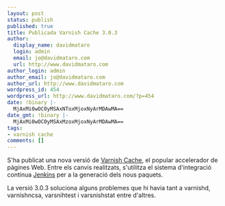 ```yaml
---
layout: post
status: publish
published: true
title: Publicada Varnish Cache 3.0.3
author:
  display_name: davidmataro
  login: admin
  email: jo@davidmataro.com
  url: http://www.davidmataro.com
author_login: admin
author_email: jo@davidmataro.com
author_url: http://www.davidmataro.com
wordpress_id: 454
wordpress_url: http://www.davidmataro.com/?p=454
date: !binary |-
  MjAxMi0wOC0yMSAxNToxMjoxNyArMDAwMA==
date_gmt: !binary |-
  MjAxMi0wOC0yMSAxMzoxMjoxNyArMDAwMA==
tags:
- varnish cache
comments: []
---
```

<p>S'ha publicat una nova versió de <a title="Varnish Cache" href="https://www.varnish-cache.org/" target="_blank">Varnish Cache</a>, el popular accelerador de pàgines Web. Entre els canvis realitzats, s'utilitza el sistema d'integració continua <a href="http://jenkins-ci.org/" target="_blank">Jenkins</a> per a la generació dels nous paquets.</p>
<p>La versió 3.0.3 soluciona alguns problemes que hi havia tant a varnishd, varnishncsa, varsnihtest i varsnishstat entre d'altres.</p>
